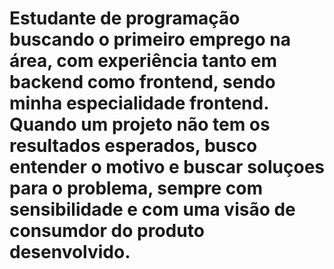 # Estudante de programação buscando o primeiro emprego na área, com experiência tanto em backend como frontend, sendo minha especialidade frontend. Quando um projeto não tem os resultados esperados, busco entender o motivo e buscar soluçoes para o problema, sempre com sensibilidade e com uma visão de consumdor do produto desenvolvido.
